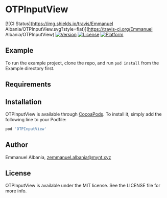 # OTPInputView

[![CI Status](https://img.shields.io/travis/Emmanuel Albania/OTPInputView.svg?style=flat)](https://travis-ci.org/Emmanuel Albania/OTPInputView)
[![Version](https://img.shields.io/cocoapods/v/OTPInputView.svg?style=flat)](https://cocoapods.org/pods/OTPInputView)
[![License](https://img.shields.io/cocoapods/l/OTPInputView.svg?style=flat)](https://cocoapods.org/pods/OTPInputView)
[![Platform](https://img.shields.io/cocoapods/p/OTPInputView.svg?style=flat)](https://cocoapods.org/pods/OTPInputView)

## Example

To run the example project, clone the repo, and run `pod install` from the Example directory first.

## Requirements

## Installation

OTPInputView is available through [CocoaPods](https://cocoapods.org). To install
it, simply add the following line to your Podfile:

```ruby
pod 'OTPInputView'
```

## Author

Emmanuel Albania, zemmanuel.albania@mynt.xyz

## License

OTPInputView is available under the MIT license. See the LICENSE file for more info.
